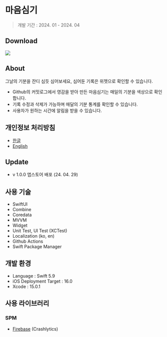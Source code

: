 # 마음심기

> 개발 기간 : 2024. 01 - 2024. 04 

## Download

[<img src = "https://devimages-cdn.apple.com/app-store/marketing/guidelines/images/badge-download-on-the-app-store.svg">]([https://apps.apple.com/app/emojicommit/id1575926400](https://apps.apple.com/kr/app/%EB%A7%88%EC%9D%8C%EC%8B%AC%EA%B8%B0/id6499114351)) 

## About

그날의 기분을 잔디 심듯 심어보세요, 심어둔 기록은 위젯으로 확인할 수 있습니다.

- Github의 커밋로그에서 영감을 받아 만든 마음심기는 매일의 기분을 색상으로 확인합니다.
- 기록 수정과 삭제가 가능하며 매달의 기분 통계를 확인할 수 있습니다.
- 사용자가 원하는 시간에 알림을 받을 수 있습니다.

## 개인정보 처리방침

- [한글](https://www.notion.so/48f9b3289a5d4cd999d08955802f8d19?pvs=21)
- [English](https://www.notion.so/Privacy-Policy-af91fa5d528544ef9a30c1a95ec951c2?pvs=21)

## Update

- v 1.0.0 앱스토어 배포 (24. 04. 29)

## 사용 기술

- SwiftUI
- Combine
- Coredata
- MVVM
- Widget
- Unit Test, UI Test (XCTest)
- Localization (ko, en)
- Github Actions
- Swift Package Manager

## 개발 환경

- Language : Swift 5.9
- iOS Deployment Target : 16.0
- Xcode : 15.0.1

## 사용 라이브러리

### SPM

- [Firebase](https://github.com/firebase/firebase-ios-sdk) (Crashlytics)
